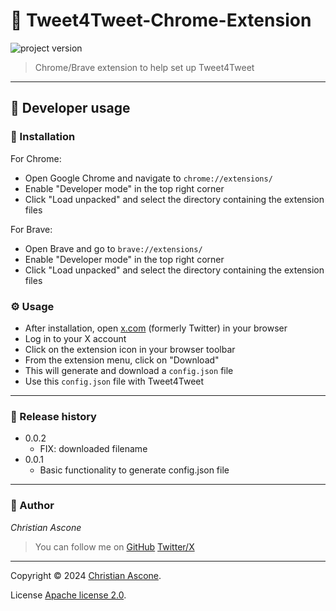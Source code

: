 # **:triangular_flag_on_post: Tweet4Tweet-Chrome-Extension**

![project version](https://img.shields.io/badge/project-0.0.2-brightgreen.svg)

> Chrome/Brave extension to help set up Tweet4Tweet

---

## **:wrench: Developer usage**

### :rocket: Installation
For Chrome:

* Open Google Chrome and navigate to `chrome://extensions/`
* Enable "Developer mode" in the top right corner
* Click "Load unpacked" and select the directory containing the extension files

For Brave:

* Open Brave and go to `brave://extensions/`
* Enable "Developer mode" in the top right corner
* Click "Load unpacked" and select the directory containing the extension files

### :gear: Usage

* After installation, open [x.com](https://x.com) (formerly Twitter) in your browser
* Log in to your X account
* Click on the extension icon in your browser toolbar
* From the extension menu, click on "Download"
* This will generate and download a `config.json` file
* Use this `config.json` file with Tweet4Tweet

---

### **:scroll: Release history**

* 0.0.2
    * FIX: downloaded filename
* 0.0.1
    * Basic functionality to generate config.json file

---

### **:robot: Author**

_*Christian Ascone*_

> You can follow me on
[GitHub](https://github.com/christianascone)
[Twitter/X](https://x.com/christianascone)

---

Copyright © 2024 [Christian Ascone](https://github.com/christianascone).

License [Apache license 2.0](LICENSE).
